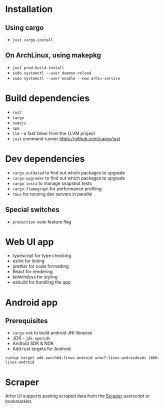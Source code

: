 # Installation

## Using cargo
* `just cargo-install`

## On ArchLinux, using makepkg
* `just prod-build-install`
* `sudo systemctl --user daemon-reload`
* `sudo systemctl --user enable --now arhiv-service`

# Build dependencies
* `rust`
* `cargo`
* `nodejs`
* `npm`
* `lld` - a fast linker from the LLVM project
* `just` command runner https://github.com/casey/just

# Dev dependencies
* `cargo-outdated` to find out which packages to upgrade
* `cargo-upgrades` to find out which packages to upgrade
* `cargo-insta` to manage snapshot tests
* `cargo-flamegraph` for performance profiling
* `tmux` for running dev servers in parallel

## Special switches
* `production-mode` feature flag

# Web UI app
* typescript for type checking
* eslint for linting
* prettier for code formatting 
* React for rendering
* tailwindcss for styling
* esbuild for bundling the app

# Android app

## Prerequisites
* `cargo-ndk` to build android JNI libraries
* JDK - `jdk-openjdk`
* Android SDK & NDK
* Add rust targets for Android: 
```
rustup target add aarch64-linux-android armv7-linux-androideabi i686-linux-android
```

# Scraper
Arhiv UI supports pasting scraped data from the [Scraper](https://github.com/mbme/scraper) userscript or bookmarklet.